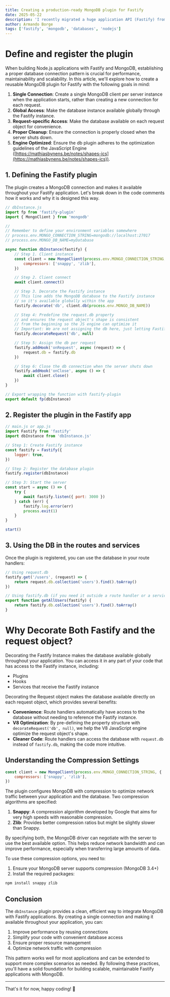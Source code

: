 ```yaml
---
title: Creating a production-ready MongoDB plugin for Fastify
date: 2025-05-22
description: 'I recently migrated a huge application API (Fastify) from FaunaDB to MongoDB, in the process I realized how a reusable MongoDB plugin with proper connection management and performance optimizations was a must to improve the development experience and reduce code complexity.'
author: Armando Borge
tags: ['fastify', 'mongodb', 'databases', 'nodejs']
---
```


# Define and register the plugin

When building Node.js applications with Fastify and MongoDB, establishing a proper database connection pattern is crucial for performance, maintainability and scalability. In this article, we'll explore how to create a reusable MongoDB plugin for Fastify with the following goals in mind:

1. **Single Connection**: Create a single MongoDB client per server instance when the application starts, rather than creating a new connection for each request.
2. **Global Access**: Make the database instance available globally through the Fastify instance.
3. **Request-specific Access**: Make the database available on each request object for convenience.
4. **Proper Cleanup**: Ensure the connection is properly closed when the server shuts down.
5. **Engine Optimized**: Ensure the db plugin adheres to the optimization guidelines of the JavaScript Engine ([https://mathiasbynens.be/notes/shapes-ics](https://mathiasbynens.be/notes/shapes-ics)).

## 1. Defining the Fastify plugin

The plugin creates a MongoDB connection and makes it available throughout your Fastify application. Let's break down in the code comments how it works and why it is designed this way.

```javascript
// dbInstance.js
import fp from 'fastify-plugin'
import { MongoClient } from 'mongodb'

//
// Remember to define your environment variables somewhere
// process.env.MONGO_CONNECTION_STRING=mongodb://localhost:27017
// process.env.MONGO_DB_NAME=myDatabase

async function dbInstance(fastify) {
    // Step 1. Client instance
    const client = new MongoClient(process.env.MONGO_CONNECTION_STRING, {
        compressors: ['snappy', 'zlib'],
    })

    // Step 2. Client connect
    await client.connect()

    // Step 3. Decorate the Fastify instance
    // This line adds the MongoDB database to the Fastify instance
    // so it's available globally within the app
    fastify.decorate('db', client.db(process.env.MONGO_DB_NAME))

    // Step 4: Predefine the request.db property
    // and ensures the request object's shape is consistent
    // from the beginning so the JS engine can optimize it
    // Important: We are not assigning the db here, just letting Fastify know the key exists
    fastify.decorateRequest('db', null)

    // Step 5: Assign the db per request
    fastify.addHook('onRequest', async (request) => {
        request.db = fastify.db
    })

    // Step 6: Close the db connection when the server shuts down
    fastify.addHook('onClose', async () => {
        await client.close()
    })
}

// Export wrapping the function with fastify-plugin
export default fp(dbInstance)
```

## 2. Register the plugin in the Fastify app

```javascript
// main.js or app.js
import Fastify from 'fastify'
import dbInstance from 'dbInstance.js'

// Step 1: Create Fastify instance
const fastify = Fastify({
    logger: true,
})

// Step 2: Register the database plugin
fastify.register(dbInstance)

// Step 3: Start the server
const start = async () => {
    try {
        await fastify.listen({ port: 3000 })
    } catch (err) {
        fastify.log.error(err)
        process.exit(1)
    }
}

start()
```

## 3. Using the DB in the routes and services

Once the plugin is registered, you can use the database in your route handlers:

```javascript
// Using request.db
fastify.get('/users', (request) => {
    return request.db.collection('users').find().toArray()
})

// Using fastify.db (if you need it outside a route handler or a service that receives the fastify instance)
export function getAllUsers(fastify) {
    return fastify.db.collection('users').find().toArray()
}
```

# Why Decorate Both Fastify and the request object?

Decorating the Fastify Instance makes the database available globally throughout your application. You can access it in any part of your code that has access to the Fastify instance, including:

- Plugins
- Hooks
- Services that receive the Fastify instance

Decorating the Request object makes the database available directly on each request object, which provides several benefits:

- **Convenience**: Route handlers automatically have access to the database without needing to reference the Fastify instance.
- **V8 Optimization**: By pre-defining the property structure with `decorateRequest('db', null)`, we help the V8 JavaScript engine optimize the request object's shape.
- **Cleaner Code**: Route handlers can access the database with `request.db` instead of `fastify.db`, making the code more intuitive.

## Understanding the Compression Settings

```javascript
const client = new MongoClient(process.env.MONGO_CONNECTION_STRING, {
    compressors: ['snappy', 'zlib'],
})
```

The plugin configures MongoDB with compression to optimize network traffic between your application and the database. Two compression algorithms are specified:

1. **Snappy**: A compression algorithm developed by Google that aims for very high speeds with reasonable compression.
2. **Zlib**: Provides better compression ratios but might be slightly slower than Snappy.

By specifying both, the MongoDB driver can negotiate with the server to use the best available option. This helps reduce network bandwidth and can improve performance, especially when transferring large amounts of data.

To use these compression options, you need to:

1. Ensure your MongoDB server supports compression (MongoDB 3.4+)
2. Install the required packages:

```bash
npm install snappy zlib
```

## Conclusion

The `dbInstance` plugin provides a clean, efficient way to integrate MongoDB with Fastify applications. By creating a single connection and making it available throughout your application, you can:

1. Improve performance by reusing connections
2. Simplify your code with convenient database access
3. Ensure proper resource management
4. Optimize network traffic with compression

This pattern works well for most applications and can be extended to support more complex scenarios as needed. By following these practices, you'll have a solid foundation for building scalable, maintainable Fastify applications with MongoDB.

---

That's it for now, happy coding! 🚀
